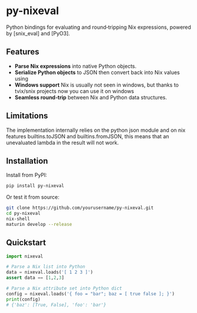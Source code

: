 # py-nixeval

Python bindings for evaluating and round‑tripping Nix expressions, powered by \[snix\_eval] and \[PyO3].

## Features

* **Parse Nix expressions** into native Python objects.
* **Serialize Python objects** to JSON then convert back into Nix values using
* **Windows support** Nix is usually not seen in windows, but thanks to tvix/snix projects now you can use it on windows
* **Seamless round‑trip** between Nix and Python data structures.

## Limitations

The implementation internally relies on the python json module and on nix features builtins.toJSON and builtins.fromJSON, this means that an unevaluated lambda in the result will not work.  
## Installation

Install from PyPI:

```bash
pip install py-nixeval
```

Or test it from source:

```bash
git clone https://github.com/yourusername/py-nixeval.git
cd py-nixeval
nix-shell
maturin develop --release
```

## Quickstart

```python
import nixeval

# Parse a Nix list into Python
data = nixeval.loads('[ 1 2 3 ]')
assert data == [1,2,3]

# Parse a Nix attribute set into Python dict
config = nixeval.loads('{ foo = "bar"; baz = [ true false ]; }')
print(config)
# {'baz': [True, False], 'foo': 'bar'}
```
